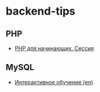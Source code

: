# backend-tips

## PHP
- [PHP для начинающих. Сессия](https://habr.com/ru/post/437972/)

## MySQL
- [Интерактивное обучение (en)](https://sqlbolt.com/lesson/)
